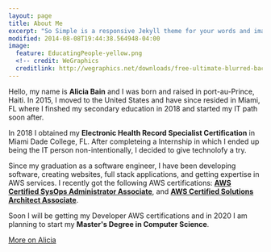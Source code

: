 ```yaml
---
layout: page
title: About Me
excerpt: "So Simple is a responsive Jekyll theme for your words and images."
modified: 2014-08-08T19:44:38.564948-04:00
image:
  feature: EducatingPeople-yellow.png
  <!-- credit: WeGraphics
  creditlink: http://wegraphics.net/downloads/free-ultimate-blurred-background-pack/ -->
---
```


Hello, my name is **Alicia Bain** and I was born and raised in port-au-Prince, Haiti. In 2015, I moved to the United States and have since resided in Miami, FL where I finshed my secondary education in 2018 and started my IT path soon after.

In 2018 I obtained my **Electronic Health Record Specialist Certification** in Miami Dade College, FL. After completeing a Internship in which I ended up being the IT person non-intentionally, I decided to give technolofy a try. 

Since my graduation as a software engineer, I have been developing software, creating websites, full stack applications, and getting expertise in AWS services. I recently got the following AWS certifications: [**AWS Certified SysOps Administrator Associate**](https://www.certmetrics.com/amazon/public/badge.aspx?i=3&t=c&d=2019-09-10&ci=AWS00993439), and [**AWS Certified Solutions Architect Associate**](https://www.certmetrics.com/amazon/public/badge.aspx?i=1&t=c&d=2019-10-17&ci=AWS00993439).

Soon I will be getting my Developer AWS certifications and in 2020 I am planning to start my **Master's Degree in Computer Science**. 

<a markdown="0" href="https://www.linkedin.com/in/alicia-bain-365146175/" class="btn">More on Alicia</a>

[^1]: Example: *domain.com/category-name/post-title*
